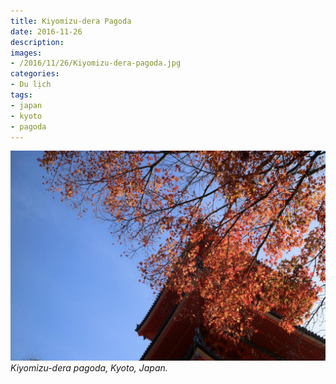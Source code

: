 ```yaml
---
title: Kiyomizu-dera Pagoda
date: 2016-11-26
description:
images:
- /2016/11/26/Kiyomizu-dera-pagoda.jpg
categories:
- Du lịch
tags:
- japan
- kyoto
- pagoda
---
```

![Kiyomizu-dera pagoda](/2016/11/26/Kiyomizu-dera-pagoda.jpg)
*Kiyomizu-dera pagoda, Kyoto, Japan.*

